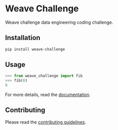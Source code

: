 # Weave Challenge

Weave challenge data engineering coding challenge.

## Installation

```bash
pip install weave-challenge
```

## Usage

```python
>>> from weave_challenge import fib
>>> fib(0)
0

```

For more details, read the
[documentation](https://91nunocosta.github.io/weave-challenge/weave_challenge.html).

## Contributing

Please read the [contributing guidelines](./CONTRIBUTING.md).
